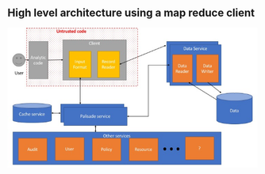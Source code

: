 ## High level architecture using a map reduce client
![picture](../img/Palisade_high_level_map_reduce_architecture.jpg)